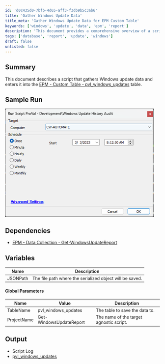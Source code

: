 ```yaml
---
id: 'd0c435d0-7bfb-4d65-aff3-f3db9b5c3ab6'
title: 'Gather Windows Update Data'
title_meta: 'Gather Windows Update Data for EPM Custom Table'
keywords: ['windows', 'update', 'data', 'epm', 'report']
description: 'This document provides a comprehensive overview of a script that gathers Windows update data and enters it into the EPM - Custom Table - pvl_windows_updates. It includes details on dependencies, variables, global parameters, and the expected output.'
tags: ['database', 'report', 'update', 'windows']
draft: false
unlisted: false
---
```


## Summary

This document describes a script that gathers Windows update data and enters it into the [EPM - Custom Table - pvl_windows_updates](<../tables/pvl_windows_updates.md>) table.

## Sample Run

![Sample Run](../../../static/img/Windows-Update-History-Audit/image_1.png)

## Dependencies

- [EPM - Data Collection - Get-WindowsUpdateReport](<../../powershell/Get-WindowsUpdateReport.md>)

## Variables

| Name      | Description                                         |
|-----------|-----------------------------------------------------|
| JSONPath  | The file path where the serialized object will be saved. |

#### Global Parameters

| Name        | Value                 | Description                                   |
|-------------|-----------------------|-----------------------------------------------|
| TableName   | pvl_windows_updates    | The table to save the data to.               |
| ProjectName | Get-WindowsUpdateReport | The name of the target agnostic script.      |

## Output

- Script Log
- [pvl_windows_updates](<../tables/pvl_windows_updates.md>)
